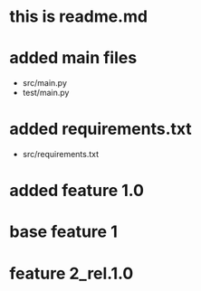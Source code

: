 # this is readme.md
# added main files
 * src/main.py
 * test/main.py
 # added requirements.txt
  * src/requirements.txt
  # added feature 1.0
  # base feature 1
  # feature 2_rel.1.0
